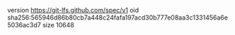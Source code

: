 version https://git-lfs.github.com/spec/v1
oid sha256:565946d86b80cb7a448c24fafa197acd30b777e08aa3c1331456a6e5036ac3d7
size 10648
